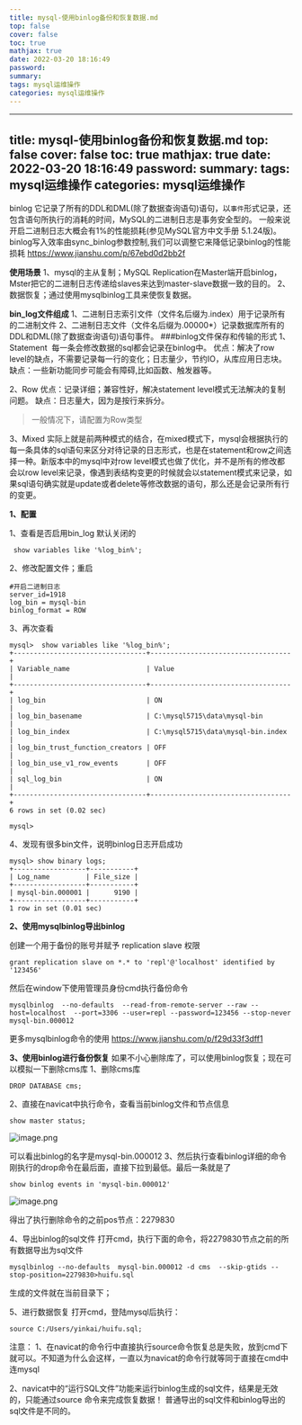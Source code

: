 ```yaml
---
title: mysql-使用binlog备份和恢复数据.md
top: false
cover: false
toc: true
mathjax: true
date: 2022-03-20 18:16:49
password:
summary:
tags: mysql运维操作
categories: mysql运维操作
---
```

---
title: mysql-使用binlog备份和恢复数据.md
top: false
cover: false
toc: true
mathjax: true
date: 2022-03-20 18:16:49
password:
summary:
tags: mysql运维操作
categories: mysql运维操作
---
binlog 它记录了所有的DDL和DML(除了数据查询语句)语句，以`事件`形式记录，还包含语句所执行的消耗的时间，MySQL的二进制日志是事务安全型的。 一般来说开启二进制日志大概会有1%的性能损耗(参见MySQL官方中文手册 5.1.24版)。binlog写入效率由sync_binlog参数控制,我们可以调整它来降低记录binlog的性能损耗  https://www.jianshu.com/p/67ebd0d2bb2f

**使用场景**
  1、mysql的主从复制；MySQL Replication在Master端开启binlog，Mster把它的二进制日志传递给slaves来达到master-slave数据一致的目的。 
  2、数据恢复；通过使用mysqlbinlog工具来使恢复数据。
    
**bin_log文件组成**
1、二进制日志索引文件（文件名后缀为.index）用于记录所有的二进制文件
2、二进制日志文件（文件名后缀为.00000*）记录数据库所有的DDL和DML(除了数据查询语句)语句事件。
###binlog文件保存和传输的形式
1、Statement 
每一条会修改数据的sql都会记录在binlog中。
优点：解决了row level的缺点，不需要记录每一行的变化；日志量少，节约IO，从库应用日志块。
缺点：一些新功能同步可能会有障碍,比如函数、触发器等。

2、Row
优点：记录详细；兼容性好，解决statement level模式无法解决的复制问题。
缺点：日志量大，因为是按行来拆分。
> 一般情况下，请配置为Row类型

3、Mixed
实际上就是前两种模式的结合，在mixed模式下，mysql会根据执行的每一条具体的sql语句来区分对待记录的日志形式，也是在statement和row之间选择一种。新版本中的mysql中对row level模式也做了优化，并不是所有的修改都会以row level来记录，像遇到表结构变更的时候就会以statement模式来记录，如果sql语句确实就是update或者delete等修改数据的语句，那么还是会记录所有行的变更。

**1、配置**

1、查看是否启用bin_log
默认关闭的
~~~
 show variables like '%log_bin%';
~~~

2、修改配置文件；重启
~~~
#开启二进制日志
server_id=1918
log_bin = mysql-bin
binlog_format = ROW
~~~

3、再次查看
~~~
mysql>  show variables like '%log_bin%';
+---------------------------------+-----------------------------------+
| Variable_name                   | Value                             |
+---------------------------------+-----------------------------------+
| log_bin                         | ON                                |
| log_bin_basename                | C:\mysql5715\data\mysql-bin       |
| log_bin_index                   | C:\mysql5715\data\mysql-bin.index |
| log_bin_trust_function_creators | OFF                               |
| log_bin_use_v1_row_events       | OFF                               |
| sql_log_bin                     | ON                                |
+---------------------------------+-----------------------------------+
6 rows in set (0.02 sec)

mysql> 
~~~

4、发现有很多bin文件，说明binlog日志开启成功
~~~
mysql> show binary logs;
+------------------+-----------+
| Log_name         | File_size |
+------------------+-----------+
| mysql-bin.000001 |      9190 |
+------------------+-----------+
1 row in set (0.01 sec)
~~~
**2、使用mysqlbinlog导出binlog**

创建一个用于备份的账号并赋予 replication slave 权限
~~~
grant replication slave on *.* to 'repl'@'localhost' identified by '123456'
~~~
然后在window下使用管理员身份cmd执行备份命令

~~~
mysqlbinlog  --no-defaults  --read-from-remote-server --raw --host=localhost  --port=3306 --user=repl --password=123456 --stop-never   mysql-bin.000012
~~~

更多mysqlbinlog命令的使用 https://www.jianshu.com/p/f29d33f3dff1


**3、使用binlog进行备份恢复**
如果不小心删除库了，可以使用binlog恢复；现在可以模拟一下删除cms库
1、删除cms库
~~~
DROP DATABASE cms;
~~~

2、直接在navicat中执行命令，查看当前binlog文件和节点信息
~~~
show master status;
~~~
![image.png](https://upload-images.jianshu.io/upload_images/13965490-ae8cf6c887ed6d72.png?imageMogr2/auto-orient/strip%7CimageView2/2/w/1240)

可以看出binlog的名字是mysql-bin.000012
3、然后执行查看binlog详细的命令
刚执行的drop命令在最后面，直接下拉到最低。最后一条就是了
~~~
show binlog events in 'mysql-bin.000012'
~~~
![image.png](https://upload-images.jianshu.io/upload_images/13965490-8124dd044d0fff6a.png?imageMogr2/auto-orient/strip%7CimageView2/2/w/1240)

得出了执行删除命令的之前pos节点：2279830

4、导出binlog的sql文件
打开cmd，执行下面的命令，将2279830节点之前的所有数据导出为sql文件
~~~
mysqlbinlog --no-defaults  mysql-bin.000012 -d cms  --skip-gtids --stop-position=2279830>huifu.sql
~~~
生成的文件就在当前目录下；

5、进行数据恢复
打开cmd，登陆mysql后执行：
~~~
source C:/Users/yinkai/huifu.sql;
~~~


注意：
1、在navicat的命令行中直接执行source命令恢复总是失败，放到cmd下就可以。不知道为什么会这样，一直以为navicat的命令行就等同于直接在cmd中连mysql

2、navicat中的“运行SQL文件”功能来运行binlog生成的sql文件，结果是无效的，只能通过source 命令来完成恢复数据！
普通导出的sql文件和binlog导出的sql文件是不同的。
